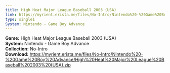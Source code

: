 ```yaml
---
title: High Heat Major League Baseball 2003 (USA)
link: https://myrient.erista.me/files/No-Intro/Nintendo%20-%20Game%20Boy%20Advance/High%20Heat%20Major%20League%20Baseball%202003%20(USA).zip
type: single1
System: Nintendo - Game Boy Advance
---
```

<b>Game:</b> High Heat Major League Baseball 2003 (USA)<br>
<b>System:</b> Nintendo - Game Boy Advance<br>
<b>Collection:</b> No-Intro<br>
<b>Download:</b> https://myrient.erista.me/files/No-Intro/Nintendo%20-%20Game%20Boy%20Advance/High%20Heat%20Major%20League%20Baseball%202003%20(USA).zip
